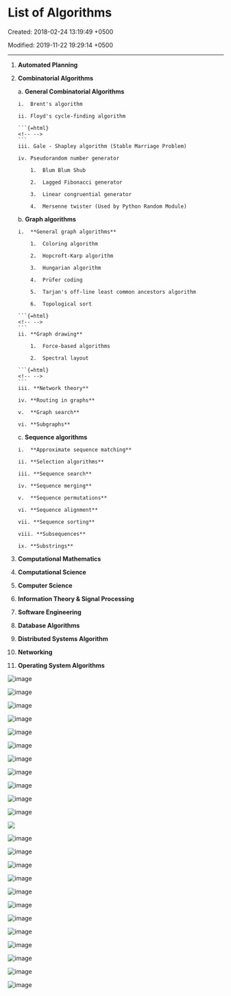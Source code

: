 # List of Algorithms

Created: 2018-02-24 13:19:49 +0500

Modified: 2019-11-22 19:29:14 +0500

---

1.  **Automated Planning**

2.  **Combinatorial Algorithms**

    a.  **General Combinatorial Algorithms**

        i.  Brent's algorithm

        ii. Floyd's cycle-finding algorithm

        ```{=html}
        <!-- -->
        ```
        iii. Gale - Shapley algorithm (Stable Marriage Problem)

        iv. Pseudorandom number generator

            1.  Blum Blum Shub

            2.  Lagged Fibonacci generator

            3.  Linear congruential generator

            4.  Mersenne twister (Used by Python Random Module)

    b.  **Graph algorithms**

        i.  **General graph algorithms**

            1.  Coloring algorithm

            2.  Hopcroft-Karp algorithm

            3.  Hungarian algorithm

            4.  Prüfer coding

            5.  Tarjan's off-line least common ancestors algorithm

            6.  Topological sort

        ```{=html}
        <!-- -->
        ```
        ii. **Graph drawing**

            1.  Force-based algorithms

            2.  Spectral layout

        ```{=html}
        <!-- -->
        ```
        iii. **Network theory**

        iv. **Routing in graphs**

        v.  **Graph search**

        vi. **Subgraphs**

    c.  **Sequence algorithms**

        i.  **Approximate sequence matching**

        ii. **Selection algorithms**

        iii. **Sequence search**

        iv. **Sequence merging**

        v.  **Sequence permutations**

        vi. **Sequence alignment**

        vii. **Sequence sorting**

        viii. **Subsequences**

        ix. **Substrings**

3.  **Computational Mathematics**

4.  **Computational Science**

5.  **Computer Science**

6.  **Information Theory & Signal Processing**

7.  **Software Engineering**

8.  **Database Algorithms**

9.  **Distributed Systems Algorithm**

10. **Networking**

11. **Operating System Algorithms**



![image](media/List-of-Algorithms-image1.png)

![image](media/List-of-Algorithms-image2.png)

![image](media/List-of-Algorithms-image3.png)

![image](media/List-of-Algorithms-image4.png)

![image](media/List-of-Algorithms-image5.png)

![image](media/List-of-Algorithms-image6.png)

![image](media/List-of-Algorithms-image7.png)

![image](media/List-of-Algorithms-image8.png)

![image](media/List-of-Algorithms-image9.png)

![image](media/List-of-Algorithms-image10.png)

![image](media/List-of-Algorithms-image11.png)

![](media/List-of-Algorithms-image12.png)

![image](media/List-of-Algorithms-image13.png)

![image](media/List-of-Algorithms-image14.png)

![image](media/List-of-Algorithms-image15.png)

![image](media/List-of-Algorithms-image16.png)

![image](media/List-of-Algorithms-image17.png)

![image](media/List-of-Algorithms-image18.png)

![image](media/List-of-Algorithms-image19.png)

![image](media/List-of-Algorithms-image20.png)

![image](media/List-of-Algorithms-image21.png)

![image](media/List-of-Algorithms-image22.png)

![image](media/List-of-Algorithms-image23.png)

![image](media/List-of-Algorithms-image24.png)














